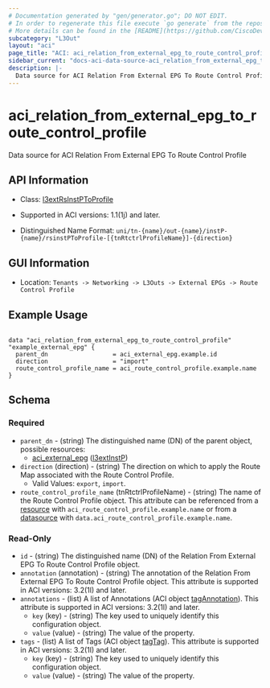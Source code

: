 ```yaml
---
# Documentation generated by "gen/generator.go"; DO NOT EDIT.
# In order to regenerate this file execute `go generate` from the repository root.
# More details can be found in the [README](https://github.com/CiscoDevNet/terraform-provider-aci/blob/master/README.md).
subcategory: "L3Out"
layout: "aci"
page_title: "ACI: aci_relation_from_external_epg_to_route_control_profile"
sidebar_current: "docs-aci-data-source-aci_relation_from_external_epg_to_route_control_profile"
description: |-
  Data source for ACI Relation From External EPG To Route Control Profile
---
```


# aci_relation_from_external_epg_to_route_control_profile #

Data source for ACI Relation From External EPG To Route Control Profile

## API Information ##

* Class: [l3extRsInstPToProfile](https://pubhub.devnetcloud.com/media/model-doc-latest/docs/app/index.html#/objects/l3extRsInstPToProfile/overview)

* Supported in ACI versions: 1.1(1j) and later.

* Distinguished Name Format: `uni/tn-{name}/out-{name}/instP-{name}/rsinstPToProfile-[{tnRtctrlProfileName}]-{direction}`

## GUI Information ##

* Location: `Tenants -> Networking -> L3Outs -> External EPGs -> Route Control Profile`

## Example Usage ##

```hcl

data "aci_relation_from_external_epg_to_route_control_profile" "example_external_epg" {
  parent_dn                  = aci_external_epg.example.id
  direction                  = "import"
  route_control_profile_name = aci_route_control_profile.example.name
}

```

## Schema ##

### Required ###

* `parent_dn` - (string) The distinguished name (DN) of the parent object, possible resources:
  - [aci_external_epg](https://registry.terraform.io/providers/CiscoDevNet/aci/latest/docs/resources/external_epg) ([l3extInstP](https://pubhub.devnetcloud.com/media/model-doc-latest/docs/app/index.html#/objects/l3extInstP/overview))
* `direction` (direction) - (string) The direction on which to apply the Route Map associated with the Route Control Profile.
  - Valid Values: `export`, `import`.
* `route_control_profile_name` (tnRtctrlProfileName) - (string) The name of the Route Control Profile object. This attribute can be referenced from a [resource](https://registry.terraform.io/providers/CiscoDevNet/aci/latest/docs/resources/route_control_profile) with `aci_route_control_profile.example.name` or from a [datasource](https://registry.terraform.io/providers/CiscoDevNet/aci/latest/docs/data-sources/route_control_profile) with `data.aci_route_control_profile.example.name`.

### Read-Only ###

* `id` - (string) The distinguished name (DN) of the Relation From External EPG To Route Control Profile object.
* `annotation` (annotation) - (string) The annotation of the Relation From External EPG To Route Control Profile object. This attribute is supported in ACI versions: 3.2(1l) and later.
* `annotations` - (list) A list of Annotations (ACI object [tagAnnotation](https://pubhub.devnetcloud.com/media/model-doc-latest/docs/app/index.html#/objects/tagAnnotation/overview)). This attribute is supported in ACI versions: 3.2(1l) and later.
    * `key` (key) - (string) The key used to uniquely identify this configuration object.
    * `value` (value) - (string) The value of the property.
* `tags` - (list) A list of Tags (ACI object [tagTag](https://pubhub.devnetcloud.com/media/model-doc-latest/docs/app/index.html#/objects/tagTag/overview)). This attribute is supported in ACI versions: 3.2(1l) and later.
    * `key` (key) - (string) The key used to uniquely identify this configuration object.
    * `value` (value) - (string) The value of the property.
